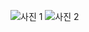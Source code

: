 ![사진 1](https://cdn.jsdelivr.net/gh/qkrdlwns/obsidian-image@main/image/D20250805_1/brain_schedule_1.webp)
![사진 2](https://cdn.jsdelivr.net/gh/qkrdlwns/obsidian-image@main/image/D20250805_1/brain_schedule_2.webp)
